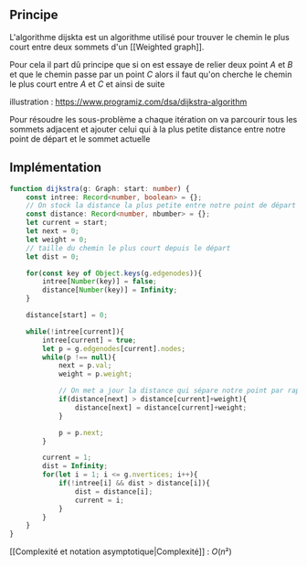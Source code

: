 ## Principe

L'algorithme dijskta est un algorithme utilisé pour trouver le chemin le plus court entre deux sommets d'un [[Weighted graph]].

Pour cela il part dû principe que si on est essaye de relier deux point $A$ et $B$ et que le chemin passe par un point $C$ alors il faut qu'on cherche le chemin le plus court entre $A$ et $C$ et ainsi de suite

illustration : https://www.programiz.com/dsa/dijkstra-algorithm

Pour résoudre les sous-problème a chaque itération on va parcourir tous les sommets adjacent et ajouter celui qui à la plus petite distance entre notre point de départ et le sommet actuelle

## Implémentation

```ts
function dijkstra(g: Graph: start: number) {
	const intree: Record<number, boolean> = {};
	// On stock la distance la plus petite entre notre point de départ et notre point actuelle
	const distance: Record<number, nbumber> = {};
	let current = start;
	let next = 0;
	let weight = 0;
	// taille du chemin le plus court depuis le départ
	let dist = 0; 

	for(const key of Object.keys(g.edgenodes)){
		intree[Number(key)] = false;
		distance[Number(key)] = Infinity;
	}

	distance[start] = 0;

	while(!intree[current]){
		intree[current] = true;
		let p = g.edgenodes[current].nodes;
		while(p !== null){
			next = p.val;
			weight = p.weight;

			// On met a jour la distance qui sépare notre point par rapport au d'épart
			if(distance[next] > distance[current]+weight){
				distance[next] = distance[current]+weight;
			}

			p = p.next;
		}

		current = 1;
		dist = Infinity;
		for(let i = 1; i <= g.nvertices; i++){
			if(!intree[i] && dist > distance[i]){
				dist = distance[i];
				current = i;
			}
		}
	}
}
```

[[Complexité et notation asymptotique|Complexité]] : $O(n²)$

